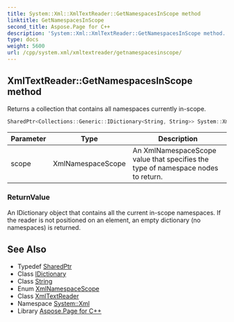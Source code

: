 ```yaml
---
title: System::Xml::XmlTextReader::GetNamespacesInScope method
linktitle: GetNamespacesInScope
second_title: Aspose.Page for C++
description: 'System::Xml::XmlTextReader::GetNamespacesInScope method. Returns a collection that contains all namespaces currently in-scope in C++.'
type: docs
weight: 5600
url: /cpp/system.xml/xmltextreader/getnamespacesinscope/
---
```

## XmlTextReader::GetNamespacesInScope method


Returns a collection that contains all namespaces currently in-scope.

```cpp
SharedPtr<Collections::Generic::IDictionary<String, String>> System::Xml::XmlTextReader::GetNamespacesInScope(XmlNamespaceScope scope) override
```


| Parameter | Type | Description |
| --- | --- | --- |
| scope | XmlNamespaceScope | An XmlNamespaceScope value that specifies the type of namespace nodes to return. |

### ReturnValue

An IDictionary object that contains all the current in-scope namespaces. If the reader is not positioned on an element, an empty dictionary (no namespaces) is returned.

## See Also

* Typedef [SharedPtr](../../../system/sharedptr/)
* Class [IDictionary](../../../system.collections.generic/idictionary/)
* Class [String](../../../system/string/)
* Enum [XmlNamespaceScope](../../xmlnamespacescope/)
* Class [XmlTextReader](../)
* Namespace [System::Xml](../../)
* Library [Aspose.Page for C++](../../../)
